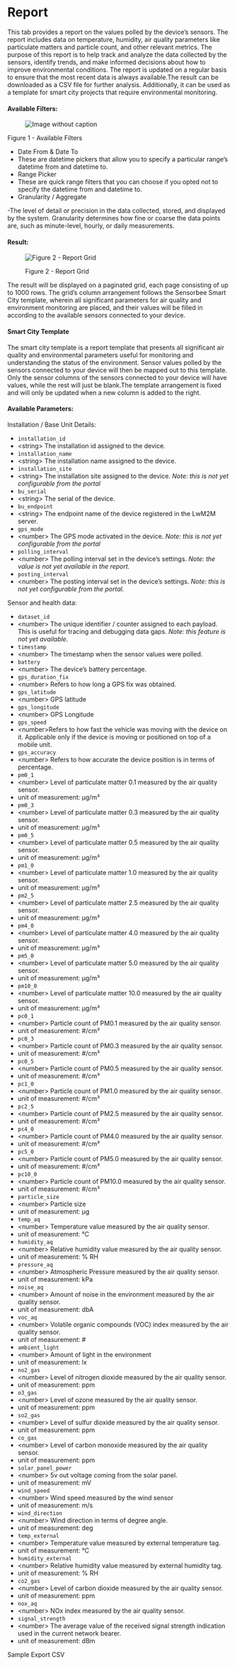 # Report

This tab provides a report on the values polled by the device’s sensors. The report includes data on temperature, humidity, air quality parameters like particulate matters and particle count, and other relevant metrics. The purpose of this report is to help track and analyze the data collected by the sensors, identify trends, and make informed decisions about how to improve environmental conditions. The report is updated on a regular basis to ensure that the most recent data is always available.The result can be downloaded as a CSV file for further analysis. Additionally, it can be used as a template for smart city projects that require environmental monitoring.

#### Available Filters: <a href="#cb4f8353824d4b71b14f05a64676da1c" id="cb4f8353824d4b71b14f05a64676da1c"></a>

<figure><img src="https://image-forwarder.notaku.so/aHR0cHM6Ly93d3cubm90aW9uLnNvL2ltYWdlL2h0dHBzJTNBJTJGJTJGcHJvZC1maWxlcy1zZWN1cmUuczMudXMtd2VzdC0yLmFtYXpvbmF3cy5jb20lMkY4YTlhZWQwNi1mODQ0LTRkZTQtYjk2Yi1jMTUyNjkzMWM1NTclMkYyNGZiYTZkMi04YmMxLTRlYTQtODNlZC1mZWMzN2EzNmQxZjIlMkZpbWFnZS5wbmc_dGFibGU9YmxvY2smc3BhY2VJZD04YTlhZWQwNi1mODQ0LTRkZTQtYjk2Yi1jMTUyNjkzMWM1NTcmaWQ9MTc2ZDliODMtY2NhYy04MDNmLTk1MDAtZDhjNzk0YzQ1MzBmJmNhY2hlPXYyJndpZHRoPTEyMTguNzU=" alt="Image without caption"><figcaption></figcaption></figure>

Figure 1 - Available Filters

* Date From & Date To
* These are datetime pickers that allow you to specify a particular range’s datetime from and datetime to.
* Range Picker
* These are quick range filters that you can choose if you opted not to specify the datetime from and datetime to.
* Granularity / Aggregate

-The level of detail or precision in the data collected, stored, and displayed by the system. Granularity determines how fine or coarse the data points are, such as minute-level, hourly, or daily measurements.

#### Result: <a href="#id-36f6877a51264ac69700f696c60178cd" id="id-36f6877a51264ac69700f696c60178cd"></a>

<figure><img src="https://image-forwarder.notaku.so/aHR0cHM6Ly93d3cubm90aW9uLnNvL2ltYWdlL2h0dHBzJTNBJTJGJTJGczMtdXMtd2VzdC0yLmFtYXpvbmF3cy5jb20lMkZzZWN1cmUubm90aW9uLXN0YXRpYy5jb20lMkZhNzk1MDczNy1iYjQ3LTRiMWEtOTI4MS1jOGE0MGE2NzE2OWElMkZVbnRpdGxlZC5wbmc_dGFibGU9YmxvY2smc3BhY2VJZD04YTlhZWQwNi1mODQ0LTRkZTQtYjk2Yi1jMTUyNjkzMWM1NTcmaWQ9ODI3OTlhY2ItZTZhYy00OWU0LTkyY2MtMDkzOTFmZjYzYTgwJmNhY2hlPXYyJndpZHRoPTEyMTguNzAwMDczMjQyMTg3NQ==" alt="Figure 2 - Report Grid"><figcaption><p>Figure 2 - Report Grid</p></figcaption></figure>

The result will be displayed on a paginated grid, each page consisting of up to 1000 rows. The grid’s column arrangement follows the Sensorbee Smart City template, wherein all significant parameters for air quality and environment monitoring are placed, and their values will be filled in according to the available sensors connected to your device.

#### Smart City Template <a href="#fd8c5da5e1b64893aa5a777c232b5297" id="fd8c5da5e1b64893aa5a777c232b5297"></a>

The smart city template is a report template that presents all significant air quality and environmental parameters useful for monitoring and understanding the status of the environment. Sensor values polled by the sensors connected to your device will then be mapped out to this template. Only the sensor columns of the sensors connected to your device will have values, while the rest will just be blank.The template arrangement is fixed and will only be updated when a new column is added to the right.

#### Available Parameters: <a href="#id-982a62fc5934468b964fcb617aa78f47" id="id-982a62fc5934468b964fcb617aa78f47"></a>

Installation / Base Unit Details:

* `installation_id`
* \<string> The installation id assigned to the device.
* `installation_name`
* \<string> The installation name assigned to the device.
* `installation_site`
* \<string> The installation site assigned to the device. _Note: this is not yet configurable from the portal_
* `bu_serial`
* \<string> The serial of the device.
* `bu_endpoint`
* \<string> The endpoint name of the device registered in the LwM2M server.
* `gps_mode`
* \<number> The GPS mode activated in the device. _Note: this is not yet configurable from the portal_
* `polling_interval`
* \<number> The polling interval set in the device’s settings. _Note: the value is not yet available in the report._
* `posting_interval`
* \<number> The posting interval set in the device’s settings. _Note: this is not yet configurable from the portal._

Sensor and health data:

* `dataset_id`
* \<number> The unique identifier / counter assigned to each payload. This is useful for tracing and debugging data gaps. _Note: this feature is not yet available._
* `timestamp`
* \<number> The timestamp when the sensor values were polled.
* `battery`
* \<number> The device’s battery percentage.
* `gps_duration_fix`
* \<number> Refers to how long a GPS fix was obtained.
* `gps_latitude`
* \<number> GPS latitude
* `gps_longitude`
* \<number> GPS Longitude
* `gps_speed`
* \<number>Refers to how fast the vehicle was moving with the device on it. Applicable only if the device is moving or positioned on top of a mobile unit.
* `gps_accuracy`
* \<number> Refers to how accurate the device position is in terms of percentage.
* `pm0_1`
* \<number> Level of particulate matter 0.1 measured by the air quality sensor.
* unit of measurement: µg/m³
* `pm0_3`
* \<number> Level of particulate matter 0.3 measured by the air quality sensor.
* unit of measurement: µg/m³
* `pm0_5`
* \<number> Level of particulate matter 0.5 measured by the air quality sensor.
* unit of measurement: µg/m³
* `pm1_0`
* \<number> Level of particulate matter 1.0 measured by the air quality sensor.
* unit of measurement: µg/m³
* `pm2_5`
* \<number> Level of particulate matter 2.5 measured by the air quality sensor.
* unit of measurement: µg/m³
* `pm4_0`
* \<number> Level of particulate matter 4.0 measured by the air quality sensor.
* unit of measurement: µg/m³
* `pm5_0`
* \<number> Level of particulate matter 5.0 measured by the air quality sensor.
* unit of measurement: µg/m³
* `pm10_0`
* \<number> Level of particulate matter 10.0 measured by the air quality sensor.
* unit of measurement: µg/m³
* `pc0_1`
* \<number> Particle count of PM0.1 measured by the air quality sensor.
* unit of measurement: #/cm³
* `pc0_3`
* \<number> Particle count of PM0.3 measured by the air quality sensor.
* unit of measurement: #/cm³
* `pc0_5`
* \<number> Particle count of PM0.5 measured by the air quality sensor.
* unit of measurement: #/cm³
* `pc1_0`
* \<number> Particle count of PM1.0 measured by the air quality sensor.
* unit of measurement: #/cm³
* `pc2_5`
* \<number> Particle count of PM2.5 measured by the air quality sensor.
* unit of measurement: #/cm³
* `pc4_0`
* \<number> Particle count of PM4.0 measured by the air quality sensor.
* unit of measurement: #/cm³
* `pc5_0`
* \<number> Particle count of PM5.0 measured by the air quality sensor.
* unit of measurement: #/cm³
* `pc10_0`
* \<number> Particle count of PM10.0 measured by the air quality sensor.
* unit of measurement: #/cm³
* `particle_size`
* \<number> Particle size
* unit of measurement: µg
* `temp_aq`
* \<number> Temperature value measured by the air quality sensor.
* unit of measurement: °C
* `humidity_aq`
* \<number> Relative humidity value measured by the air quality sensor.
* unit of measurement: % RH
* `pressure_aq`
* \<number> Atmospheric Pressure measured by the air quality sensor.
* unit of measurement: kPa
* `noise_aq`
* \<number> Amount of noise in the environment measured by the air quality sensor.
* unit of measurement: dbA
* `voc_aq`
* \<number> Volatile organic compounds (VOC) index measured by the air quality sensor.
* unit of measurement: #
* `ambient_light`
* \<number> Amount of light in the environment
* unit of measurement: lx
* `no2_gas`
* \<number> Level of nitrogen dioxide measured by the air quality sensor.
* unit of measurement: ppm
* `o3_gas`
* \<number> Level of ozone measured by the air quality sensor.
* unit of measurement: ppm
* `so2_gas`
* \<number> Level of sulfur dioxide measured by the air quality sensor.
* unit of measurement: ppm
* `co_gas`
* \<number> Level of carbon monoxide measured by the air quality sensor.
* unit of measurement: ppm
* `solar_panel_power`
* \<number> 5v out voltage coming from the solar panel.
* unit of measurement: mV
* `wind_speed`
* \<number> Wind speed measured by the wind sensor
* unit of measurement: m/s
* `wind_direction`
* \<number> Wind direction in terms of degree angle.
* unit of measurement: deg
* `temp_external`
* \<number> Temperature value measured by external temperature tag.
* unit of measurement: °C
* `humidity_external`
* \<number> Relative humidity value measured by external humidity tag.
* unit of measurement: % RH
* `co2_gas`
* \<number> Level of carbon dioxide measured by the air quality sensor.
* unit of measurement: ppm
* `nox_aq`
* \<number> NOx index measured by the air quality sensor.
* `signal_strength`
* \<number> The average value of the received signal strength indication used in the current network bearer.
* unit of measurement: dBm

Sample Export CSV
